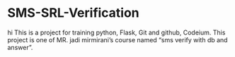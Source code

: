 # SMS-SRL-Verification
hi
This is a project for training python, Flask, Git and github, Codeium.
This project is one of MR. jadi mirmirani’s course named “sms verify with db and answer”.

